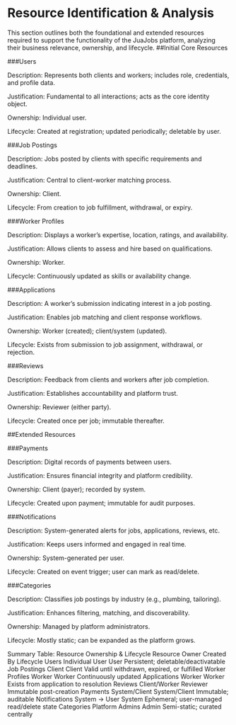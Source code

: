 # Resource Identification & Analysis
This section outlines both the foundational and extended resources required to support the functionality of the JuaJobs platform, analyzing their business relevance, ownership, and lifecycle.
##Initial Core Resources

###Users

Description: Represents both clients and workers; includes role, credentials, and profile data.


Justification: Fundamental to all interactions; acts as the core identity object.


Ownership: Individual user.


Lifecycle: Created at registration; updated periodically; deletable by user.


###Job Postings


Description: Jobs posted by clients with specific requirements and deadlines.


Justification: Central to client-worker matching process.


Ownership: Client.


Lifecycle: From creation to job fulfillment, withdrawal, or expiry.


###Worker Profiles


Description: Displays a worker’s expertise, location, ratings, and availability.


Justification: Allows clients to assess and hire based on qualifications.


Ownership: Worker.


Lifecycle: Continuously updated as skills or availability change.


###Applications


Description: A worker’s submission indicating interest in a job posting.


Justification: Enables job matching and client response workflows.


Ownership: Worker (created); client/system (updated).


Lifecycle: Exists from submission to job assignment, withdrawal, or rejection.


###Reviews


Description: Feedback from clients and workers after job completion.


Justification: Establishes accountability and platform trust.


Ownership: Reviewer (either party).


Lifecycle: Created once per job; immutable thereafter.


##Extended Resources

###Payments


Description: Digital records of payments between users.


Justification: Ensures financial integrity and platform credibility.


Ownership: Client (payer); recorded by system.


Lifecycle: Created upon payment; immutable for audit purposes.


###Notifications


Description: System-generated alerts for jobs, applications, reviews, etc.


Justification: Keeps users informed and engaged in real time.


Ownership: System-generated per user.


Lifecycle: Created on event trigger; user can mark as read/delete.


###Categories


Description: Classifies job postings by industry (e.g., plumbing, tailoring).


Justification: Enhances filtering, matching, and discoverability.


Ownership: Managed by platform administrators.


Lifecycle: Mostly static; can be expanded as the platform grows.



Summary Table: Resource Ownership & Lifecycle
Resource
Owner
Created By
Lifecycle
Users
Individual User
User
Persistent; deletable/deactivatable
Job Postings
Client
Client
Valid until withdrawn, expired, or fulfilled
Worker Profiles
Worker
Worker
Continuously updated
Applications
Worker
Worker
Exists from application to resolution
Reviews
Client/Worker
Reviewer
Immutable post-creation
Payments
System/Client
System/Client
Immutable; auditable
Notifications
System → User
System
Ephemeral; user-managed read/delete state
Categories
Platform Admins
Admin
Semi-static; curated centrally


